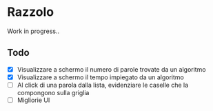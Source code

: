 # Razzolo
Work in progress..

## Todo
- [X] Visualizzare a schermo il numero di parole trovate da un algoritmo
- [X] Visualizzare a schermo il tempo impiegato da un algoritmo
- [ ] Al click di una parola dalla lista, evidenziare le caselle che la compongono sulla griglia
- [ ] Migliorie UI